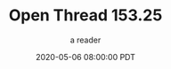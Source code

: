 ---
layout: podcast
title: "Open Thread 153.25"
author: a reader
description: https://slatestarcodex.com/2020/05/06/open-thread-153-25/
date: 2020-05-06 08:00:00 PDT
length: 59231
duration: 15
guid: open-thread-153-25
---